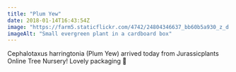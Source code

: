 ```yaml
---
title: "Plum Yew"
date: 2018-01-14T16:43:54Z
image: "https://farm5.staticflickr.com/4742/24804346637_bb60b5a930_z_d.jpg"
imageAlt: "Small evergreen plant in a cardboard box"
---
```


Cephalotaxus harringtonia (Plum Yew) arrived today from Jurassicplants Online Tree Nursery! Lovely packaging 🙂
